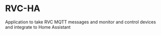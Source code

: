 # RVC-HA
Application to take RVC MQTT messages and monitor and control devices and integrate to Home Assistant
